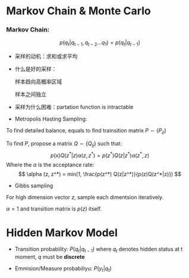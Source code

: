 # Markov Chain & Monte Carlo

### Markov Chain:

$$
p(q_t | q_{t-1}, q_{t-2} ... q_1) = p(q_t | q_{t-1})
$$



- 采样的动机：求和或求平均

- 什么是好的采样：

  样本趋向高概率区域

  样本之间独立

- 采样为什么困难：partation function is intractable



- Metropolis Hasting Sampling:

To find detailed balance, equals to find trainsition matrix $P \sim \{P_{ij}\}$

To find $P$, propose a matrix $Q \sim \{Q_{ij}\}$ such that: 
$$
p(x) Q(z^*|z) \alpha(z, z^*) = p(z^*) Q(z|z^*) \alpha(z^*, z)
$$
Where the $\alpha$ is the acceptance rate:
$$
\alpha (z, z^*) = min(1, \frac{p(z^*) Q(z|z^*)}{p(z)Q(z^*|z)})
$$

- Gibbs sampling

For high dimension vector $z$, sample each dimentsion iteratively. 

$\alpha = 1$ and transition matrix is $p(z)$ itself. 



# Hidden Markov Model

- Transition probability:  $P(q_t | q_{t-1})$  where $q_t$ denotes hidden status at t moment, $q$ must be **discrete**

- Emmision/Measure probabiliyu: $P(y_t | q_t)$ 

  

  

  





